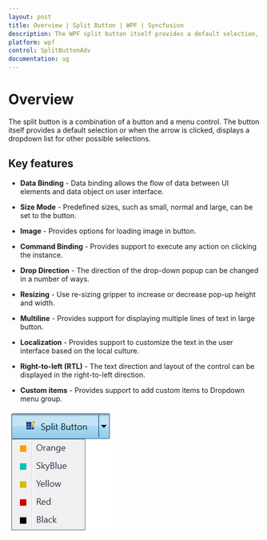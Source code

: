 ```yaml
---
layout: post
title: Overview | Split Button | WPF | Syncfusion
description: The WPF split button itself provides a default selection, or when the arrow is clicked, displays a drop-down list for other possible selections.
platform: wpf
control: SplitButtonAdv
documentation: ug
---
```


# Overview

The split button is a combination of a button and a menu control. The button itself provides a default selection or when the arrow is clicked, displays a dropdown list for other possible selections.

## Key features

* **Data Binding** - Data binding allows the flow of data between UI elements and data object on user interface.

* **Size Mode** - Predefined sizes, such as small, normal and large, can be set to the button.

* **Image** - Provides options for loading image in button.

* **Command Binding** - Provides support to execute any action on clicking the instance.

* **Drop Direction** - The direction of the drop-down popup can be changed in a number of ways.

* **Resizing** - Use re-sizing gripper to increase or decrease pop-up height and width.

* **Multiline** - Provides support for displaying multiple lines of text in large button.

* **Localization** - Provides support to customize the text in the user interface based on the local culture.

* **Right-to-left (RTL)** - The text direction and layout of the control can be displayed in the right-to-left direction.

* **Custom items** - Provides support to add custom items to Dropdown menu group.

![SplitButton - Overview](Overview_images/Overview_img1.png)





